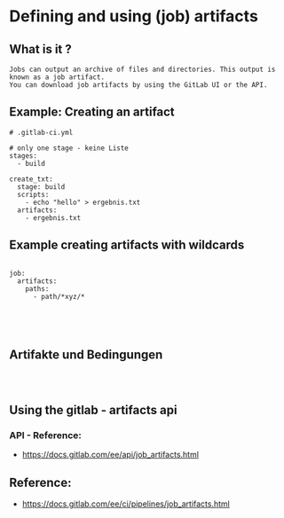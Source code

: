 # Defining and using (job) artifacts 

## What is it ? 

```
Jobs can output an archive of files and directories. This output is known as a job artifact.
You can download job artifacts by using the GitLab UI or the API.
```

## Example: Creating an artifact 

```
# .gitlab-ci.yml 

# only one stage - keine Liste 
stages: 
  - build 

create_txt:
  stage: build 
  scripts:
    - echo "hello" > ergebnis.txt 
  artifacts:
    - ergebnis.txt

```

## Example creating artifacts with wildcards 

```

job:
  artifacts:
    paths:
      - path/*xyz/*





```

## Artifakte und Bedingungen 

```



```



## Using the gitlab - artifacts api 



### API - Reference:

  * https://docs.gitlab.com/ee/api/job_artifacts.html



## Reference:

  * https://docs.gitlab.com/ee/ci/pipelines/job_artifacts.html
